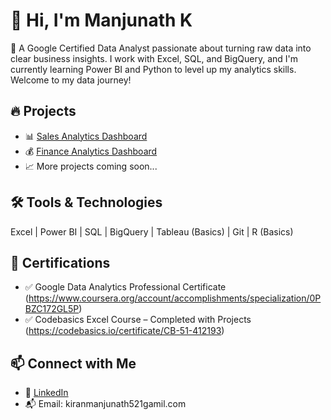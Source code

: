 # 👋 Hi, I'm Manjunath K
🎯 A Google Certified Data Analyst passionate about turning raw data into clear business insights. I work with Excel, SQL, and BigQuery, and I'm currently learning Power BI and Python to level up my analytics skills. Welcome to my data journey!

## 🔥 Projects
- 📊 [Sales Analytics Dashboard](https://github.com/Manjunath-K-1999/Excel-Sales-Analytics)
- 💰 [Finance Analytics Dashboard](https://github.com/Manjunath-K-1999/Excel-Finance-Analytics)
- 📈 More projects coming soon...

## 🛠️ Tools & Technologies
Excel | Power BI | SQL | BigQuery | Tableau (Basics) | Git | R (Basics)

## 📜 Certifications
- ✅ Google Data Analytics Professional Certificate (https://www.coursera.org/account/accomplishments/specialization/0PBZC172GL5P)
- ✅ Codebasics Excel Course – Completed with Projects (https://codebasics.io/certificate/CB-51-412193)

## 📫 Connect with Me
- 💼 [LinkedIn](https://www.linkedin.com/in/manjunath1999/)
- 📬 Email: kiranmanjunath521gamil.com


<!--
**Manjunath-K-1999/Manjunath-k-1999** is a ✨ _special_ ✨ repository because its `README.md` (this file) appears on your GitHub profile.

Here are some ideas to get you started:

- 🔭 I’m currently working on ...
- 🌱 I’m currently learning ...
- 👯 I’m looking to collaborate on ...
- 🤔 I’m looking for help with ...
- 💬 Ask me about ...
- 📫 How to reach me: ...
- 😄 Pronouns: ...
- ⚡ Fun fact: ...
-->

